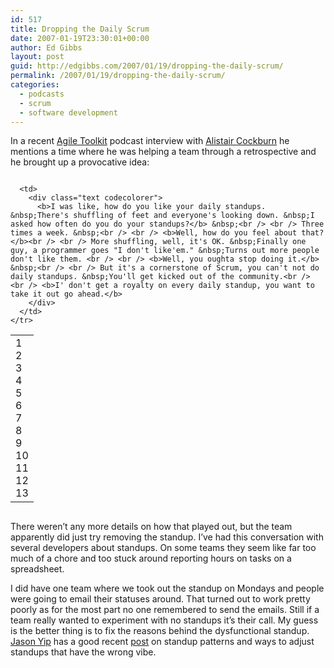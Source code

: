 ```yaml
---
id: 517
title: Dropping the Daily Scrum
date: 2007-01-19T23:30:01+00:00
author: Ed Gibbs
layout: post
guid: http://edgibbs.com/2007/01/19/dropping-the-daily-scrum/
permalink: /2007/01/19/dropping-the-daily-scrum/
categories:
  - podcasts
  - scrum
  - software development
---
```

In a recent [Agile Toolkit](http://agiletoolkit.libsyn.com/) podcast interview with [Alistair Cockburn](http://alistair.cockburn.us/index.php/Main_Page) he mentions a time where he was helping a team through a retrospective and he brought up a provocative idea:

<div class="codecolorer-container text vibrant overflow-off" style="overflow:auto;white-space:nowrap;">
  <table cellspacing="0" cellpadding="0">
    <tr>
      <td class="line-numbers">
        <div>
          1<br />2<br />3<br />4<br />5<br />6<br />7<br />8<br />9<br />10<br />11<br />12<br />13<br />
        </div>
      </td>
      
      <td>
        <div class="text codecolorer">
          <b>I was like, how do you like your daily standups. &nbsp;There's shuffling of feet and everyone's looking down. &nbsp;I asked how often do you do your standups?</b> &nbsp;<br /> <br /> Three times a week. &nbsp;<br /> <br /> <b>Well, how do you feel about that?</b><br /> <br /> More shuffling, well, it's OK. &nbsp;Finally one guy, a programmer goes "I don't like'em." &nbsp;Turns out more people don't like them. <br /> <br /> <b>Well, you oughta stop doing it.</b> &nbsp;<br /> <br /> But it's a cornerstone of Scrum, you can't not do daily standups. &nbsp;You'll get kicked out of the community.<br /> <br /> <b>I' don't get a royalty on every daily standup, you want to take it out go ahead.</b>
        </div>
      </td>
    </tr>
  </table>
</div>

There weren&#8217;t any more details on how that played out, but the team apparently did just try removing the standup. I&#8217;ve had this conversation with several developers about standups. On some teams they seem like far too much of a chore and too stuck around reporting hours on tasks on a spreadsheet.

I did have one team where we took out the standup on Mondays and people were going to email their statuses around. That turned out to work pretty poorly as for the most part no one remembered to send the emails. Still if a team really wanted to experiment with no standups it&#8217;s their call. My guess is the better thing is to fix the reasons behind the dysfunctional standup. [Jason Yip](http://jchyip.blogspot.com/) has a good recent [post](http://docs.google.com/View?docid=ajk9hjp2k4px_7dqc4t6) on standup patterns and ways to adjust standups that have the wrong vibe.